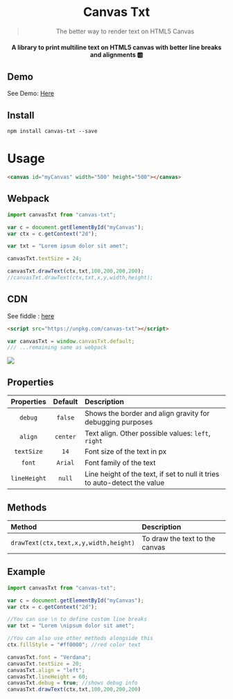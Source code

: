 <div align="center">
<h1>Canvas Txt</h1>
<blockquote>
The better way to render text on HTML5 Canvas
</blockquote>

#### A library to print multiline text on HTML5 canvas with better line breaks and alignments 🆎
</div>

## Demo

See Demo: [Here](http://canvas-txt.geongeorge.com)

## Install
```
npm install canvas-txt --save
```

# Usage

```html
<canvas id="myCanvas" width="500" height="500"></canvas>
```

## Webpack
```javascript
import canvasTxt from "canvas-txt";

var c = document.getElementById("myCanvas");
var ctx = c.getContext("2d");

var txt = "Lorem ipsum dolor sit amet";

canvasTxt.textSize = 24;

canvasTxt.drawText(ctx,txt,100,200,200,200);
//canvasTxt.drawText(ctx,txt,x,y,width,height);
```

## CDN
See fiddle : <a href="https://jsfiddle.net/geongeorgek/9bamges1/8/">here</a>
```html
<script src="https://unpkg.com/canvas-txt"></script>
```
```javascript
var canvasTxt = window.canvasTxt.default;
/// ...remaining same as webpack
```

![](https://i.imgur.com/qV2x2zV.jpg)

## Properties

| Properties| Default  | Description      |
| :---------: |:------:| :--------------|
| `debug`      | `false` | Shows the border and align gravity for debugging purposes |
| `align`      | `center`      |  Text align. Other possible values: `left`, `right` |
| `textSize` | `14`      |    Font size of the text in px  |
| `font` | `Arial`      |    Font family of the text  |
| `lineHeight` | `null`      |   Line height of the text, if set to null it tries to  auto-detect the value  |

## Methods
| Method| Description      |
| :--------- | :--------------|
| `drawText(ctx,text,x,y,width,height)`      | To draw the text to the canvas |

## Example

```javascript
import canvasTxt from "canvas-txt";

var c = document.getElementById("myCanvas");
var ctx = c.getContext("2d");

//You can use \n to define custom line breaks
var txt = "Lorem \nipsum dolor sit amet";

//You can also use other methods alongside this
ctx.fillStyle = "#ff0000"; //red color text

canvasTxt.font = "Verdana";
canvasTxt.textSize = 20;
canvasTxt.align = "left";
canvasTxt.lineHeight = 60;
canvasTxt.debug = true; //shows debug info
canvasTxt.drawText(ctx,txt,100,200,200,200)

```